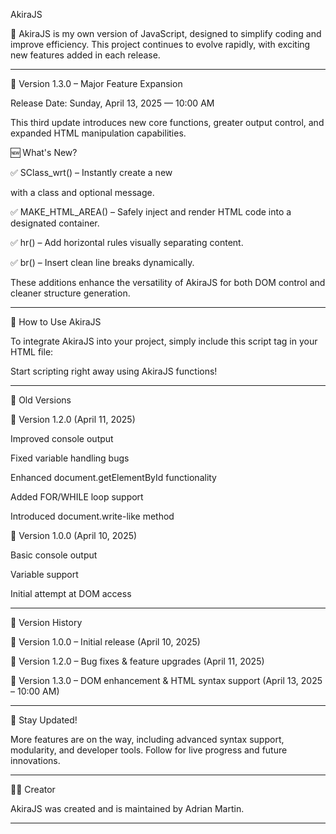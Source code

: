 AkiraJS

🚀 AkiraJS is my own version of JavaScript, designed to simplify coding and improve efficiency. This project continues to evolve rapidly, with exciting new features added in each release.


---

📌 Version 1.3.0 – Major Feature Expansion

Release Date: Sunday, April 13, 2025 — 10:00 AM

This third update introduces new core functions, greater output control, and expanded HTML manipulation capabilities.

🆕 What's New?

✅ SClass_wrt() – Instantly create a new <div> with a class and optional message.

✅ MAKE_HTML_AREA() – Safely inject and render HTML code into a designated container.

✅ hr() – Add horizontal rules visually separating content.

✅ br() – Insert clean line breaks dynamically.


These additions enhance the versatility of AkiraJS for both DOM control and cleaner structure generation.


---

📌 How to Use AkiraJS

To integrate AkiraJS into your project, simply include this script tag in your HTML file:

<script src="https://cdn.jsdelivr.net/gh/adr-69/hlyscrpt/AKira.js"></script>

Start scripting right away using AkiraJS functions!


---

📌 Old Versions

🔹 Version 1.2.0 (April 11, 2025)

Improved console output

Fixed variable handling bugs

Enhanced document.getElementById functionality

Added FOR/WHILE loop support

Introduced document.write-like method


🔹 Version 1.0.0 (April 10, 2025)

Basic console output

Variable support

Initial attempt at DOM access



---

📌 Version History

📅 Version 1.0.0 – Initial release (April 10, 2025)

📅 Version 1.2.0 – Bug fixes & feature upgrades (April 11, 2025)

📅 Version 1.3.0 – DOM enhancement & HTML syntax support (April 13, 2025 – 10:00 AM)



---

📢 Stay Updated!

More features are on the way, including advanced syntax support, modularity, and developer tools. Follow for live progress and future innovations.


---

👨‍💻 Creator

AkiraJS was created and is maintained by Adrian Martin.


---
